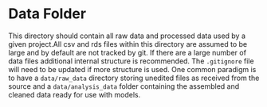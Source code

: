 # Data Folder

This directory should contain all raw data and processed data used by a given project.All csv and rds files within this directory are assumed to be large and by default are not tracked by git. If there
are a large number of data files additional internal structure is recommended. The `.gitignore` file will need to be 
updated if more structure is used. One common paradigm is to have a `data/raw_data` directory storing unedited files
as received from the source and a `data/analysis_data` folder containing the assembled and cleaned data ready for use with
models.

